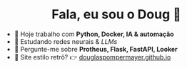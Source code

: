 <h1 align="center">Fala, eu sou o Doug 👋</h1>

- 🔭 Hoje trabalho com **Python, Docker, IA & automação**  
- 🌱 Estudando redes neurais & _LLMs_  
- 💬 Pergunte-me sobre **Protheus, Flask, FastAPI, Looker**  
- 👾 Site estilo retrô? 👉 [douglaspompermayer.github.io](https://douglaspompermayer.github.io)
  
